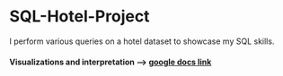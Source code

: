 # SQL-Hotel-Project
I perform various queries on a hotel dataset to showcase my SQL skills.

#### Visualizations and interpretation --> [google docs link](https://docs.google.com/presentation/d/1BxkntIwNDQMof5EpFoGdG6GScUyCtYCkaqJWFJ3Ohlc/edit?usp=sharing )

